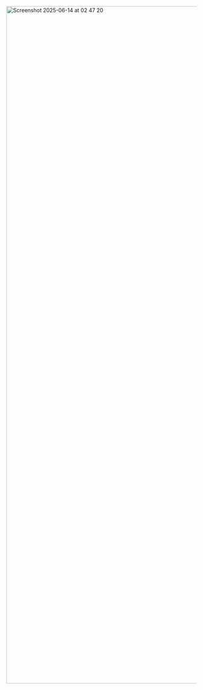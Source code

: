 <img width="1792" alt="Screenshot 2025-06-14 at 02 47 20" src="https://github.com/user-attachments/assets/e4eb0a4a-4f5e-47ae-8d9f-477c7b38aec9" />
